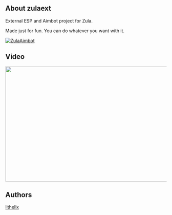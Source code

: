 ## About zulaext
External ESP and Aimbot project for Zula. 

Made just for fun. You can do whatever you want with it.

[![ZulaAimbot](https://img.shields.io/github/downloads/lithellx/zulaext/total?style=for-the-badge&label=zulaext%20Downloads&color=red)](https://github.com/lithellx/zulaext/releases)

## Video
<a href="https://streamable.com/0qhixa">
    <img src="https://cdn-cf-east.streamable.com/image/0qhixa_2.jpg" width="640" height="360"/>
</a>

## Authors
[lithellx](https://github.com/lithellx)
